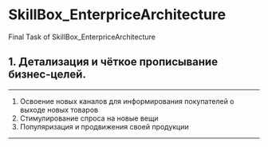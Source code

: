 # SkillBox_EnterpriceArchitecture
Final Task of SkillBox_EnterpriceArchitecture

## 1. Детализация и чёткое прописывание бизнес-целей. 

---
1.	Освоение новых каналов для информирования покупателей о выходе новых товаров
2.	Стимулирование спроса на новые вещи
3.	Популяризация и продвижения своей продукции
   
---

